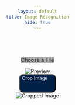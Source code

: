 ```yaml
---
layout: default
title: Image Recognition
hide: true
---
```


<style>
  @font-face {
    font-family: 'Collegiate Inside';
    src: url("/jcc_frontend/assets/fonts/CollegiateInsideFLF.ttf");
    font-weight: normal;
    font-style: normal;
}

  body {
    justify-content: center;
    text-align: center;

    h2 {
      color: white;
      font-family: 'Collegiate Inside';
      font-weight: bold;
    }
  }
  .button {
    width: 20%;
    height: 50px;
    background-color: rgb(0, 33, 71); 
    color: white;
    border-radius: 10px;
    margin: auto;
    padding: auto;
    display: flex;
  }
  .label {
    width: auto;
    height: auto;
    background-color: darkgrey;
    margin: auto;
    padding: auto;
  }
  
</style>

<head>
    <link rel="stylesheet" href="https://unpkg.com/cropperjs@1.5.12/dist/cropper.css">
</head>

<body>
    <h2>File Upload</h2> 
    <input type="file" id="fileInput" style="display: none">
    <label class="label" for="fileInput" id="customButton">Choose a File</label>
      <p id="fileName"></p>
      <div>
          <img id="previewImage" alt="Preview" style="max-width: 100%;">
      </div>
    <button class="button" id="cropButton" onclick="cropImage()">Crop Image</button>
    <div>
        <img id="croppedImage" alt="Cropped Image">
  </div>
<script src="https://unpkg.com/cropperjs@1.5.12/dist/cropper.js"></script>

<script>
    let cropper;

    document.getElementById('fileInput').addEventListener('change', handleFileSelect);

    function handleFileSelect(event) {
    const fileInput = event.target;
    const file = fileInput.files[0];

    // Display selected file name
    document.getElementById('fileName').innerHTML = `Selected File: ${file.name}`;

    const reader = new FileReader();
    reader.onload = function (e) {
        document.getElementById('previewImage').src = reader.result;

        // Reset the Cropper instance with the new image
        if (cropper) {
        cropper.destroy(); // Destroy the existing Cropper instance
        }

        cropper = new Cropper(document.getElementById('previewImage'), {
        aspectRatio: 0,
        viewMode: 2,
        });

        document.getElementById('cropButton').style.display = 'block';
    };
    reader.readAsDataURL(file);
    }

    function cropImage() {
        const croppedData = cropper.getCroppedCanvas().toDataURL();
        document.getElementById('croppedImage').src = croppedData;
        fetcher(croppedData);
    }

    function fetcher(croppedData) {
         const arr = croppedData.split(',');
        const mime = arr[0].match(/:(.*?);/)[1];
        const bstr = atob(arr[1]);
        let n = bstr.length;
        const u8arr = new Uint8Array(n);
        
        while (n--) {
            u8arr[n] = bstr.charCodeAt(n);
        }
        
        const blob = new Blob([u8arr], { type: mime });
        const file = new File([blob], 'croppedImage.png', { type: 'image/png' });

        // Create a FormData object to send the file
        const formData = new FormData();
        formData.append('image', file);

        fetch('http://localhost:8103/image/upload', {
            method: 'POST',
            body: formData,
        })
        .then(response => {
            if (!response.ok) {
            throw new Error(`HTTP error! Status: ${response.status}`);
            }
            return response.text();
        })
        .then(data => {
            console.log('OCR Result:', data);
        })
        .catch(error => {
            console.error('Error:', error);
        });
    }
  </script>
</body>